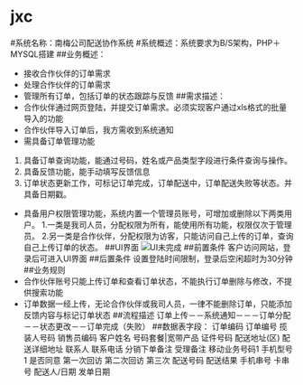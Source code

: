 # jxc
#系统名称：南梅公司配送协作系统
#系统概述：系统要求为B/S架构，PHP＋MYSQL搭建
##业务概述：
- 接收合作伙伴的订单需求
- 处理合作伙伴的订单需求
- 管理所有订单，包括订单的状态跟踪与反馈
##需求描述：
- 合作伙伴通过网页登陆，并提交订单需求。必须实现客户通过xls格式的批量导入的功能
- 合作伙伴导入订单后，我方需收到系统通知
- 需具备订单管理功能
 1. 具备订单查询功能，能通过号码，姓名或产品类型字段进行条件查询与操作。
 2. 具备反馈功能，能手动填写反馈信息
 3. 订单状态更新工作，可标记订单完成，订单配送中，订单配送失败等状态。并具备日期戳。
- 具备用户权限管理功能，系统内置一个管理员账号，可增加或删除以下两类用户。
 1.一类是我司人员，分配权限为所有，能使用所有功能，权限仅次于管理员。
 2.另一类是合作伙伴，分配权限为访客，只能访问自己上传的订单，查询自己上传订单的状态。
##UI界面
![UI未完成](http://7u2ps7.com1.z0.glb.clouddn.com/vshopUI.png)
##前置条件
客户访问网站，登录后可进入UI界面
##后置条件
设置登陆时间限制，登录后空闲超时为30分钟
##业务规则
- 合作伙伴账号只能上传订单和查看订单状态，不能执行订单删除与修改，不提供搜索功能
- 订单数据一经上传，无论合作伙伴或我司人员，一律不能删除订单，只能添加反馈内容与标记订单状态
##流程描述
订单上传－－系统通知－－－订单分配－－状态更改－－订单完成（失败）
##数据表字段：
订单编码	订单编号	揽装人号码	销售员编码	客户姓名	号码套餐|宽带产品	证件号码	配送地址(区)	配送详细地址	联系人	联系电话	分销下单备注	受理备注	移动业务号码1	手机型号1	是否同意	第一次回访	第二次回访	第三次	配送号码	配送结果	手机串号	卡串号	配送人/日期	发单日期
